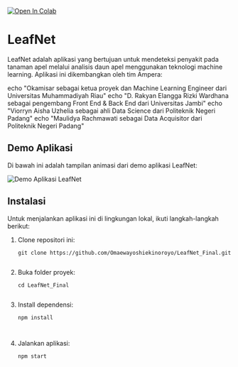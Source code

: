 [![Open In Colab](https://colab.research.google.com/assets/colab-badge.svg)](https://colab.research.google.com/drive/1R6y94sJqalw0AmQUV_D1DJl9VapXvZQq?usp=sharing)

# LeafNet

LeafNet adalah aplikasi yang bertujuan untuk mendeteksi penyakit pada tanaman apel melalui analisis daun apel menggunakan teknologi machine learning. Aplikasi ini dikembangkan oleh tim Ampera: 

echo "Okamisar sebagai ketua proyek dan Machine Learning Engineer dari Universitas Muhammadiyah Riau"
echo "D. Rakyan Elangga Rizki Wardhana sebagai pengembang Front End & Back End dari Universitas Jambi"
echo "Viorryn Aisha Uzhelia sebagai ahli Data Science dari Politeknik Negeri Padang"
echo "Maulidya Rachmawati sebagai Data Acquisitor dari Politeknik Negeri Padang"

## Demo Aplikasi

Di bawah ini adalah tampilan animasi dari demo aplikasi LeafNet:

![Demo Aplikasi LeafNet](https://github.com/Omaewayoshiekinoroyo/LeafNet_Final/raw/main/Demo%20Aplikasi%20LeafNet.gif)

## Instalasi

Untuk menjalankan aplikasi ini di lingkungan lokal, ikuti langkah-langkah berikut:

1. Clone repositori ini:

   ```shell
   git clone https://github.com/Omaewayoshiekinoroyo/LeafNet_Final.git


2. Buka folder proyek:
   ```shell
   cd LeafNet_Final


3. Install dependensi:

   ```shell
   npm install



4. Jalankan aplikasi:

   ```shell
   npm start

